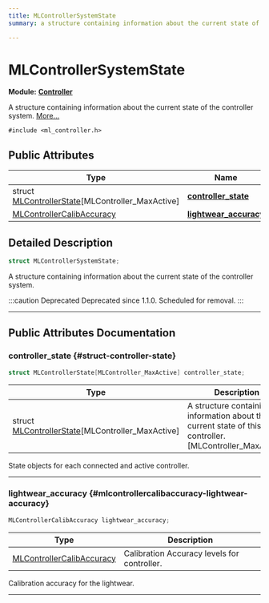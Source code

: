```yaml
---
title: MLControllerSystemState
summary: a structure containing information about the current state of the controller system. 

---
```


# MLControllerSystemState

**Module:** **[Controller](/versioned_docs/version-22-Mar-2023/api-ref/api/Modules/group___controller/group___controller.md)**



A structure containing information about the current state of the controller system.  [More...](#detailed-description)


`#include <ml_controller.h>`

## Public Attributes

| Type           | Name           |
| -------------- | -------------- |
| struct [MLControllerState](/versioned_docs/version-22-Mar-2023/api-ref/api/Modules/group___controller/struct_m_l_controller_state.md)[MLController_MaxActive] | **[controller_state](/versioned_docs/version-22-Mar-2023/api-ref/api/Modules/group___controller/struct_m_l_controller_system_state.md#struct-controller-state)**  |
| [MLControllerCalibAccuracy](/versioned_docs/version-22-Mar-2023/api-ref/api/Modules/group___controller/group___controller.md#enums-mlcontrollercalibaccuracy) | **[lightwear_accuracy](/versioned_docs/version-22-Mar-2023/api-ref/api/Modules/group___controller/struct_m_l_controller_system_state.md#mlcontrollercalibaccuracy-lightwear-accuracy)**  |

## Detailed Description

```cpp
struct MLControllerSystemState;
```

A structure containing information about the current state of the controller system. 



:::caution Deprecated
Deprecated since 1.1.0. Scheduled for removal. 
:::



-----------
## Public Attributes Documentation

### controller_state {#struct-controller-state}

```cpp
struct MLControllerState[MLController_MaxActive] controller_state;
```



| Type | Description |
|--|--|
| struct [MLControllerState](/versioned_docs/version-22-Mar-2023/api-ref/api/Modules/group___controller/struct_m_l_controller_state.md)[MLController_MaxActive] | A structure containing information about the current state of this controller. [MLController_MaxActive] |


State objects for each connected and active controller. 





-----------

### lightwear_accuracy {#mlcontrollercalibaccuracy-lightwear-accuracy}

```cpp
MLControllerCalibAccuracy lightwear_accuracy;
```



| Type | Description |
|--|--|
| [MLControllerCalibAccuracy](/versioned_docs/version-22-Mar-2023/api-ref/api/Modules/group___controller/group___controller.md#enums-mlcontrollercalibaccuracy) | Calibration Accuracy levels for controller.  |


Calibration accuracy for the lightwear. 





-----------


